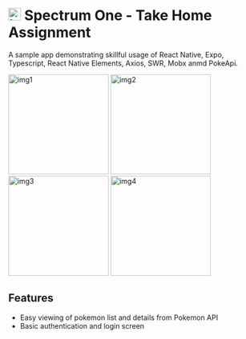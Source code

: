 # <img src="https://i.imgur.com/wAKGOGf.png" alt="icon" width="25"/> Spectrum One - Take Home Assignment

A sample app demonstrating skillful usage of React Native, Expo, Typescript, React Native Elements, Axios, SWR, Mobx anmd PokeApi.

<img src="https://i.imgur.com/9XYj7Wi.png" alt="img1" width="200"/> <img src="https://i.imgur.com/pLZYIA5.png" alt="img2" width="200"/> <img src="https://i.imgur.com/RrxIABb.png" alt="img3" width="200"/> <img src="https://i.imgur.com/eKjiBAR.png" alt="img4" width="200"/>

## Features

- Easy viewing of pokemon list and details from Pokemon API
- Basic authentication and login screen
